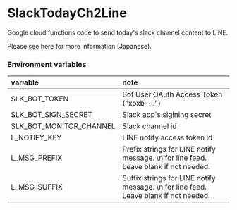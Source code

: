 # SlackTodayCh2Line

Google cloud functions code to send today's slack channel content to LINE.

Please [see](https://qiita.com/hisa_shim/items/f0fef4f66f0a58afe94a) here for more information (Japanese).

### Environment variables

| variable | note |
|:-----------|:------------|
| SLK_BOT_TOKEN|Bot User OAuth Access Token ("xoxb-...")|
| SLK_BOT_SIGN_SECRET|Slack app's sigining secret|
|SLK_BOT_MONITOR_CHANNEL|Slack channel id|
|L_NOTIFY_KEY|LINE notify access token id|
|L_MSG_PREFIX|Prefix strings for LINE notify message. \n for line feed. Leave blank if not needed.|
|L_MSG_SUFFIX|Suffix strings for LINE notify message. \n for line feed. Leave blank if not needed.|
